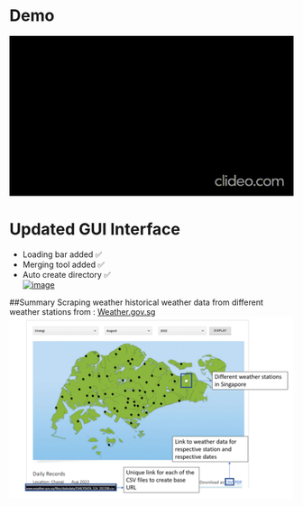 # Demo
<img src="demo.gif" alt="Demo Animation">

# Updated GUI Interface
- Loading bar added ✅
- Merging tool added ✅
- Auto create directory ✅
  <br>
<a href="https://ibb.co/wNKgV8h"><img src="https://i.ibb.co/Y7tQmJB/image.png" alt="image" border="0"></a>

##Summary
Scraping weather historical weather data from different weather stations from : [Weather.gov.sg](http://www.weather.gov.sg/climate-historical-daily/)
![image info](Info.png)


